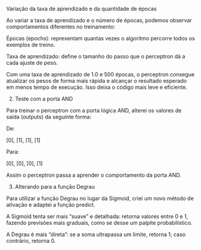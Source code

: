 Variação da taxa de aprendizado e da quantidade de épocas

Ao variar a taxa de aprendizado e o número de épocas, podemos observar comportamentos diferentes no treinamento:

Épocas (epochs): representam quantas vezes o algoritmo percorre todos os exemplos de treino.

Taxa de aprendizado: define o tamanho do passo que o perceptron dá a cada ajuste de peso.

Com uma taxa de aprendizado de 1.0 e 500 épocas, o perceptron consegue atualizar os pesos de forma mais rápida e alcançar o resultado esperado em menos tempo de execução. Isso deixa o código mais leve e eficiente.

2. Teste com a porta AND

Para treinar o perceptron com a porta lógica AND, alterei os valores de saída (outputs) da seguinte forma:

De:

[0], [1], [1], [1]


Para:

[0], [0], [0], [1]


Assim o perceptron passa a aprender o comportamento da porta AND.

3. Alterando para a função Degrau

Para utilizar a função Degrau no lugar da Sigmoid, criei um novo método de ativação e adaptei a função predict.

A Sigmoid tenta ser mais “suave” e detalhada: retorna valores entre 0 e 1, fazendo previsões mais graduais, como se desse um palpite probabilístico.

A Degrau é mais “direta”: se a soma ultrapassa um limite, retorna 1; caso contrário, retorna 0.

